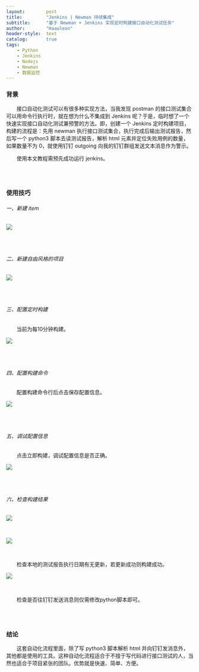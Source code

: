 ```yaml
---
layout:        post
title:         "Jenkins | Newman 持续集成"
subtitle:      "基于 Newman + Jenkins 实现定时构建接口自动化测试任务"
author:        "Haauleon"
header-style:  text
catalog:       true
tags:
    - Python
    - Jenkins
    - Nodejs
    - Newman
    - 数据监控
---
```


### 背景
&emsp;&emsp;接口自动化测试可以有很多种实现方法，当我发现 postman 的接口测试集合可以用命令行执行时，就在想为什么不集成到 Jenkins 呢？于是，临时想了一个快速实现接口自动化测试兼预警的方法。即，创建一个 Jenkins 定时构建项目，构建的流程是：先用 newman 执行接口测试集合，执行完成后输出测试报告，然后写一个 python3 脚本去读测试报告，解析 html 元素并定位失败用例的数量，如果数量不为 0，就使用钉钉 outgoing 向我的钉钉群组发送文本消息作为警示。       

&emsp;&emsp;使用本文教程需预先成功运行 jenkins。         

<br><br>

### 使用技巧
###### 一、新建 item  
![](\haauleon\img\in-post\post-jenkins\2021-04-16-newman-jenkins-1.jpg)       

<br><br>

###### 二、新建自由风格的项目
![](\haauleon\img\in-post\post-jenkins\2021-04-16-newman-jenkins-2.jpg)       

<br><br>

###### 三、配置定时构建
&emsp;&emsp;当前为每10分钟构建。       

![](\haauleon\img\in-post\post-jenkins\2021-04-16-newman-jenkins-3.jpg)        

<br><br>

###### 四、配置构建命令 
&emsp;&emsp;配置构建命令行后点击保存配置信息。       

![](\haauleon\img\in-post\post-jenkins\2021-04-16-newman-jenkins-4.jpg)      

<br><br>

###### 五、调试配置信息        
&emsp;&emsp;点击立即构建，调试配置信息是否正确。        

![](\haauleon\img\in-post\post-jenkins\2021-04-16-newman-jenkins-5.jpg)     

<br><br>

###### 六、检查构建结果    
![](\haauleon\img\in-post\post-jenkins\2021-04-16-newman-jenkins-6.jpg)       

<br>

![](\haauleon\img\in-post\post-jenkins\2021-04-16-newman-jenkins-7.jpg)       

<br>

&emsp;&emsp;检查本地的测试报告执行日期有无更新，若更新成功则构建成功。       

![](\haauleon\img\in-post\post-jenkins\2021-04-16-newman-jenkins-8.jpg)       

<br>

&emsp;&emsp;检查是否往钉钉发送消息则仅需修改python脚本即可。      

<br><br>

### 结论
&emsp;&emsp;这套自动化流程里面，除了写 python3 脚本解析 html 并向钉钉发消息外，其他都是使用的工具。这种自动化流程适合于不擅于写代码进行接口测试的人，当然也适合于项目紧张的团队。优势就是快速、简单、方便。